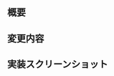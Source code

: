 ## 概要

<!-- issueがあれば以下に記載する -->
<!-- close #xxx -->

## 変更内容

<!-- - このプルリクで何をしたのか？ -->

## 実装スクリーンショット

<!-- 画面で見せれるものであれば必ずスクリーンショットを添付する -->
